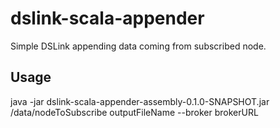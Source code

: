 # dslink-scala-appender
Simple DSLink appending data coming from subscribed node.

## Usage

java -jar dslink-scala-appender-assembly-0.1.0-SNAPSHOT.jar /data/nodeToSubscribe outputFileName --broker brokerURL